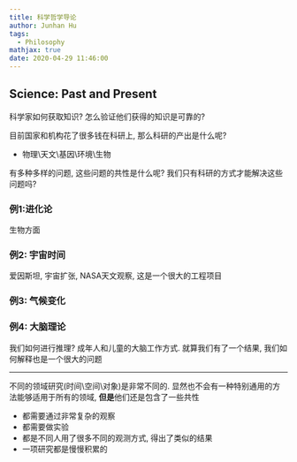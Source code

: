 ```yaml
---
title: 科学哲学导论
author: Junhan Hu
tags:
  - Philosophy
mathjax: true
date: 2020-04-29 11:46:00
---
```


## Science: Past and Present

科学家如何获取知识? 怎么验证他们获得的知识是可靠的?

目前国家和机构花了很多钱在科研上, 那么科研的产出是什么呢?

* 物理\天文\基因\环境\生物

有多种多样的问题, 这些问题的共性是什么呢? 我们只有科研的方式才能解决这些问题吗?

### 例1:进化论

生物方面

### 例2: 宇宙时间

爱因斯坦, 宇宙扩张, NASA天文观察, 这是一个很大的工程项目

### 例3: 气候变化

### 例4: 大脑理论

我们如何进行推理? 成年人和儿童的大脑工作方式. 就算我们有了一个结果, 我们如何解释也是一个很大的问题

---

不同的领域研究(时间\空间\对象)是非常不同的. 显然也不会有一种特别通用的方法能够适用于所有的领域, **但是**他们还是包含了一些共性

* 都需要通过非常复杂的观察
* 都需要做实验
* 都是不同人用了很多不同的观测方式, 得出了类似的结果
* 一项研究都是慢慢积累的